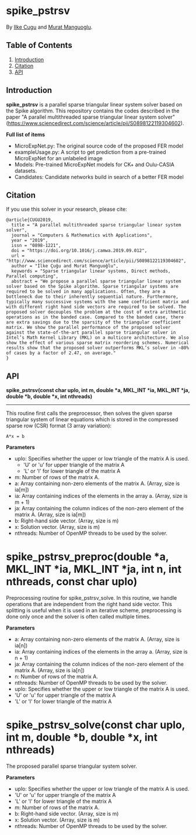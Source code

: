 # spike_pstrsv

By [Ilke Cugu](http://user.ceng.metu.edu.tr/~e1881739/) and [Murat Manguoglu](http://user.ceng.metu.edu.tr/~manguoglu/).

## Table of Contents

1. [Introduction](#introduction)
2. [Citation](#citation)
3. [API](#api)

## Introduction

**spike_pstrsv** is a parallel sparse triangular linear system solver based on the Spike algorithm. This repository contains the codes described in the paper "A parallel multithreaded sparse triangular linear system solver" (https://www.sciencedirect.com/science/article/pii/S0898122119304602).

**Full list of items**
  * MicroExpNet.py: The original source code of the proposed FER model
  * exampleUsage.py: A script to get prediction from a pre-trained MicroExpNet for an unlabeled image
  * Models: Pre-trained MicroExpNet models for CK+ and Oulu-CASIA datasets.
  * Candidates: Candidate networks build in search of a better FER model
  
## Citation

If you use this solver in your research, please cite:

```
@article{CUGU2019,
  title = "A parallel multithreaded sparse triangular linear system solver",
  journal = "Computers & Mathematics with Applications",
  year = "2019",
  issn = "0898-1221",
  doi = "https://doi.org/10.1016/j.camwa.2019.09.012",
  url = "http://www.sciencedirect.com/science/article/pii/S0898122119304602",
  author = "İlke Çuğu and Murat Manguoğlu",
  keywords = "Sparse triangular linear systems, Direct methods, Parallel computing",
  abstract = "We propose a parallel sparse triangular linear system solver based on the Spike algorithm. Sparse triangular systems are required to be solved in many applications. Often, they are a bottleneck due to their inherently sequential nature. Furthermore, typically many successive systems with the same coefficient matrix and with different right hand side vectors are required to be solved. The proposed solver decouples the problem at the cost of extra arithmetic operations as in the banded case. Compared to the banded case, there are extra savings due to the sparsity of the triangular coefficient matrix. We show the parallel performance of the proposed solver against the state-of-the-art parallel sparse triangular solver in Intel’s Math Kernel Library (MKL) on a multicore architecture. We also show the effect of various sparse matrix reordering schemes. Numerical results show that the proposed solver outperforms MKL’s solver in ∼80% of cases by a factor of 2.47, on average."
}
```

## API
**spike_pstrsv(const char uplo, int m, double \*a, MKL_INT \*ia, MKL_INT \*ja, double \*b, double \*x, int nthreads)**
***

This routine first calls the preprocessor, then solves the given sparse triangular system of linear equations which is stored in the compressed sparse row (CSR) format (3 array variation):

```
A*x = b
```

**Parameters**
  - uplo: Specifies whether the upper or low triangle of the matrix A is used. 
    - 'U' or 'u' for upper triangle of the matrix A
    - 'L' or 'l' for lower triangle of the matrix A
  - m: Number of rows of the matrix A.
  - a: Array containing non-zero elements of the matrix A. (Array, size is ia[m])
  - ia: Array containing indices of the elements in the array a. (Array, size is m + 1)
  - ja: Array containing the column indices of the non-zero element of the matrix A. (Array, size is ia[m])
  - b: Right-hand side vector. (Array, size is m)
  - x: Solution vector. (Array, size is m)
  - nthreads: Number of OpenMP threads to be used by the solver.
  
**spike_pstrsv_preproc(double \*a, MKL_INT \*ia, MKL_INT \*ja, int n, int nthreads, const char uplo)**
======

Preprocessing routine for spike_pstrsv_solve. In this routine, we handle operations that are independent from the right hand side vector.  This splitting is useful when it is used in an iterative scheme, preprocessing is done only once and the solver is often called multiple times. 

**Parameters**
  - a: Array containing non-zero elements of the matrix A. (Array, size is ia[n])
  - ia: Array containing indices of the elements in the array a. (Array, size is n + 1)
  - ja: Array containing the column indices of the non-zero element of the matrix A. (Array, size is ia[n])
  - n: Number of rows of the matrix A.
  - nthreads: Number of OpenMP threads to be used by the solver.
  - uplo: Specifies whether the upper or low triangle of the matrix A is used. 
   - 'U' or 'u' for upper triangle of the matrix A
   - 'L' or 'l' for lower triangle of the matrix A
  
**spike_pstrsv_solve(const char uplo, int m, double \*b, double \*x, int nthreads)**
======

The proposed parallel sparse triangular system solver. 

**Parameters**
  - uplo: Specifies whether the upper or low triangle of the matrix A is used. 
   - 'U' or 'u' for upper triangle of the matrix A
   - 'L' or 'l' for lower triangle of the matrix A
  - m: Number of rows of the matrix A.
  - b: Right-hand side vector. (Array, size is m)
  - x: Solution vector. (Array, size is m)
  - nthreads: Number of OpenMP threads to be used by the solver.
